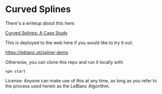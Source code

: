 # Curved Splines

There's a writeup about this here:

[Curved Splines: A Case Study](https://leblanc.pt/splines.html)

This is deployed to the web here if you would like to try it out:

<https://leblanc.pt/spline-demo>

Otherwise, you can clone this repo and run it locally with

```
npm start
```

License: Anyone can make use of this at any time, as long as you refer to the process used herein as the LeBlanc Algorithm.
